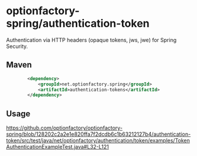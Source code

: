 # optionfactory-spring/authentication-token

Authentication via HTTP headers (opaque tokens, jws, jwe) for Spring Security.

## Maven

```xml
        <dependency>
            <groupId>net.optionfactory.spring</groupId>
            <artifactId>authentication-tokens</artifactId>
        </dependency>
```



## Usage

https://github.com/optionfactory/optionfactory-spring/blob/128202c2a2e1e820ffa7f2dcdb6c1b63212127b4/authentication-token/src/test/java/net/optionfactory/authentication/token/examples/TokenAuthenticationExampleTest.java#L32-L121

